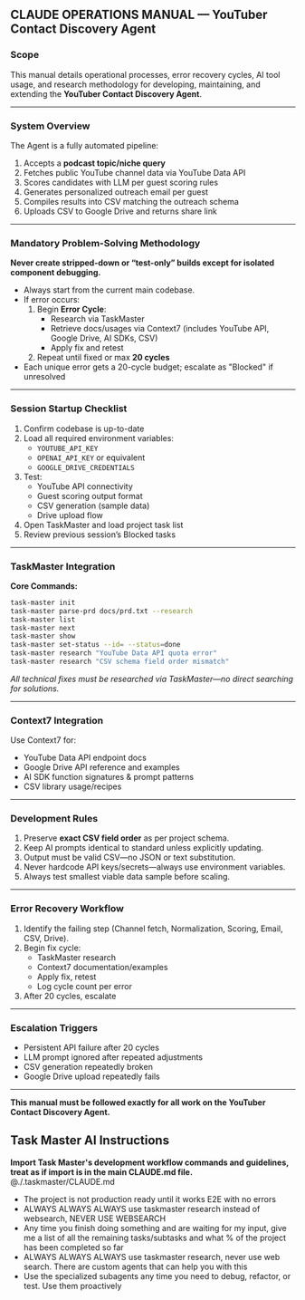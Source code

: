 ## **CLAUDE OPERATIONS MANUAL — YouTuber Contact Discovery Agent**

### **Scope**

This manual details operational processes, error recovery cycles, AI tool usage, and research methodology for developing, maintaining, and extending the **YouTuber Contact Discovery Agent**.

***

### **System Overview**

The Agent is a fully automated pipeline:

1. Accepts a **podcast topic/niche query**
2. Fetches public YouTube channel data via YouTube Data API
3. Scores candidates with LLM per guest scoring rules
4. Generates personalized outreach email per guest
5. Compiles results into CSV matching the outreach schema
6. Uploads CSV to Google Drive and returns share link

***

### **Mandatory Problem-Solving Methodology**

**Never create stripped-down or “test-only” builds except for isolated component debugging.**  
- Always start from the current main codebase.
- If error occurs:
  1. Begin **Error Cycle**:
      - Research via TaskMaster
      - Retrieve docs/usages via Context7 (includes YouTube API, Google Drive, AI SDKs, CSV)
      - Apply fix and retest
  2. Repeat until fixed or max **20 cycles**
- Each unique error gets a 20-cycle budget; escalate as "Blocked" if unresolved

***

### **Session Startup Checklist**

1. Confirm codebase is up-to-date
2. Load all required environment variables:
   - `YOUTUBE_API_KEY`
   - `OPENAI_API_KEY` or equivalent
   - `GOOGLE_DRIVE_CREDENTIALS`
3. Test:
   - YouTube API connectivity
   - Guest scoring output format
   - CSV generation (sample data)
   - Drive upload flow
4. Open TaskMaster and load project task list
5. Review previous session’s Blocked tasks

***

### **TaskMaster Integration**

**Core Commands:**
```bash
task-master init
task-master parse-prd docs/prd.txt --research
task-master list
task-master next
task-master show 
task-master set-status --id= --status=done
task-master research "YouTube Data API quota error"
task-master research "CSV schema field order mismatch"
```
_All technical fixes must be researched via TaskMaster—no direct searching for solutions._

***

### **Context7 Integration**

Use Context7 for:

- YouTube Data API endpoint docs
- Google Drive API reference and examples
- AI SDK function signatures & prompt patterns
- CSV library usage/recipes

***

### **Development Rules**

1. Preserve **exact CSV field order** as per project schema.
2. Keep AI prompts identical to standard unless explicitly updating.
3. Output must be valid CSV—no JSON or text substitution.
4. Never hardcode API keys/secrets—always use environment variables.
5. Always test smallest viable data sample before scaling.

***

### **Error Recovery Workflow**

1. Identify the failing step (Channel fetch, Normalization, Scoring, Email, CSV, Drive).
2. Begin fix cycle:
   - TaskMaster research
   - Context7 documentation/examples
   - Apply fix, retest
   - Log cycle count per error
3. After 20 cycles, escalate

***

### **Escalation Triggers**

- Persistent API failure after 20 cycles
- LLM prompt ignored after repeated adjustments
- CSV generation repeatedly broken
- Google Drive upload repeatedly fails

***

**This manual must be followed exactly for all work on the YouTuber Contact Discovery Agent.**

## Task Master AI Instructions
**Import Task Master's development workflow commands and guidelines, treat as if import is in the main CLAUDE.md file.**
@./.taskmaster/CLAUDE.md

- The project is not production ready until it works E2E with no errors
- ALWAYS ALWAYS ALWAYS use taskmaster research instead of websearch, NEVER USE WEBSEARCH
- Any time you finish doing something and are waiting for my input, give me a list of all the remaining tasks/subtasks and what % of the project has been completed so far
- ALWAYS ALWAYS ALWAYS use taskmaster research, never use web search. There are custom agents that can help you with this
- Use the specialized subagents any time you need to debug, refactor, or test. Use them proactively